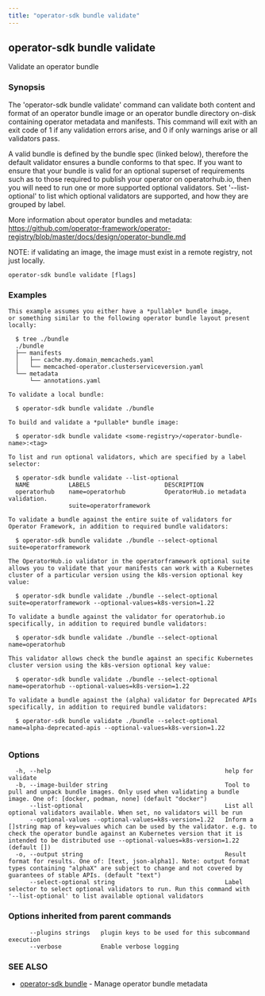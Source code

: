 ```yaml
---
title: "operator-sdk bundle validate"
---
```

## operator-sdk bundle validate

Validate an operator bundle

### Synopsis

The 'operator-sdk bundle validate' command can validate both content and format of an operator bundle
image or an operator bundle directory on-disk containing operator metadata and manifests. This command will exit
with an exit code of 1 if any validation errors arise, and 0 if only warnings arise or all validators pass.

A valid bundle is defined by the bundle spec (linked below), therefore the default validator ensures a bundle conforms to
that spec. If you want to ensure that your bundle is valid for an optional superset of requirements such as to those
required to publish your operator on operatorhub.io, then you will need to run one or more supported optional validators.
Set '--list-optional' to list which optional validators are supported, and how they are grouped by label.

More information about operator bundles and metadata:
https://github.com/operator-framework/operator-registry/blob/master/docs/design/operator-bundle.md

NOTE: if validating an image, the image must exist in a remote registry, not just locally.


```
operator-sdk bundle validate [flags]
```

### Examples

```
This example assumes you either have a *pullable* bundle image,
or something similar to the following operator bundle layout present locally:

  $ tree ./bundle
  ./bundle
  ├── manifests
  │   ├── cache.my.domain_memcacheds.yaml
  │   └── memcached-operator.clusterserviceversion.yaml
  └── metadata
      └── annotations.yaml

To validate a local bundle:

  $ operator-sdk bundle validate ./bundle

To build and validate a *pullable* bundle image:

  $ operator-sdk bundle validate <some-registry>/<operator-bundle-name>:<tag>

To list and run optional validators, which are specified by a label selector:

  $ operator-sdk bundle validate --list-optional
  NAME           LABELS                     DESCRIPTION
  operatorhub    name=operatorhub           OperatorHub.io metadata validation.
                 suite=operatorframework

To validate a bundle against the entire suite of validators for Operator Framework, in addition to required bundle validators:

  $ operator-sdk bundle validate ./bundle --select-optional suite=operatorframework

The OperatorHub.io validator in the operatorframework optional suite allows you to validate that your manifests can work with a Kubernetes cluster of a particular version using the k8s-version optional key value:

  $ operator-sdk bundle validate ./bundle --select-optional suite=operatorframework --optional-values=k8s-version=1.22

To validate a bundle against the validator for operatorhub.io specifically, in addition to required bundle validators:

  $ operator-sdk bundle validate ./bundle --select-optional name=operatorhub

This validator allows check the bundle against an specific Kubernetes cluster version using the k8s-version optional key value:

  $ operator-sdk bundle validate ./bundle --select-optional name=operatorhub --optional-values=k8s-version=1.22

To validate a bundle against the (alpha) validator for Deprecated APIs specifically, in addition to required bundle validators:

  $ operator-sdk bundle validate ./bundle --select-optional name=alpha-deprecated-apis --optional-values=k8s-version=1.22	
	
```

### Options

```
  -h, --help                                                 help for validate
  -b, --image-builder string                                 Tool to pull and unpack bundle images. Only used when validating a bundle image. One of: [docker, podman, none] (default "docker")
      --list-optional                                        List all optional validators available. When set, no validators will be run
      --optional-values --optional-values=k8s-version=1.22   Inform a []string map of key=values which can be used by the validator. e.g. to check the operator bundle against an Kubernetes version that it is intended to be distributed use --optional-values=k8s-version=1.22 (default [])
  -o, --output string                                        Result format for results. One of: [text, json-alpha1]. Note: output format types containing "alphaX" are subject to change and not covered by guarantees of stable APIs. (default "text")
      --select-optional string                               Label selector to select optional validators to run. Run this command with '--list-optional' to list available optional validators
```

### Options inherited from parent commands

```
      --plugins strings   plugin keys to be used for this subcommand execution
      --verbose           Enable verbose logging
```

### SEE ALSO

* [operator-sdk bundle](../operator-sdk_bundle)	 - Manage operator bundle metadata

